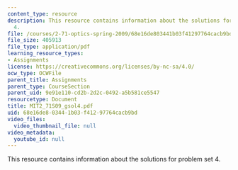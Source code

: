 ```yaml
---
content_type: resource
description: This resource contains information about the solutions for problem set
  4.
file: /courses/2-71-optics-spring-2009/68e16de803441b03f41297764cacb9bd_MIT2_71S09_gsol4.pdf
file_size: 405913
file_type: application/pdf
learning_resource_types:
- Assignments
license: https://creativecommons.org/licenses/by-nc-sa/4.0/
ocw_type: OCWFile
parent_title: Assignments
parent_type: CourseSection
parent_uid: 9e91e110-cd2b-2d2c-0492-a5b581ce5547
resourcetype: Document
title: MIT2_71S09_gsol4.pdf
uid: 68e16de8-0344-1b03-f412-97764cacb9bd
video_files:
  video_thumbnail_file: null
video_metadata:
  youtube_id: null
---
```

This resource contains information about the solutions for problem set 4.
